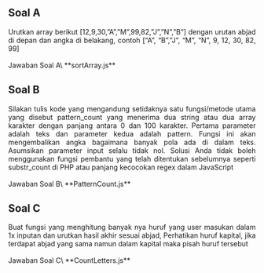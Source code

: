 ## Soal A
<div align="justify">Urutkan array berikut [12,9,30,”A”,”M”,99,82,”J”,”N”,”B”] dengan urutan abjad di depan dan angka di belakang, contoh [“A”, “B”,”J”, “M”, “N”, 9, 12, 30, 82, 99]</div>
<br>
Jawaban Soal A\
**sortArray.js**

## Soal B
<div align="justify">Silakan tulis kode yang mengandung setidaknya satu fungsi/metode utama yang disebut pattern_count yang menerima dua string atau dua array karakter dengan panjang antara 0 dan 100 karakter. Pertama parameter adalah teks dan parameter kedua adalah pattern. Fungsi ini akan mengembalikan angka bagaimana banyak pola ada di dalam teks. Asumsikan parameter input selalu tidak nol. Solusi Anda tidak boleh menggunakan fungsi pembantu yang telah ditentukan sebelumnya seperti substr_count di PHP atau panjang kecocokan regex dalam JavaScript</div>
<br>
Jawaban Soal B\
**PatternCount.js**

## Soal C
<div align="justify">Buat fungsi yang menghitung banyak nya huruf yang user masukan dalam 1x inputan dan urutkan hasil akhir sesuai abjad, Perhatikan huruf kapital, jika terdapat abjad yang sama namun dalam kapital maka pisah huruf tersebut</div>
<br>
Jawaban Soal C\
**CountLetters.js**

